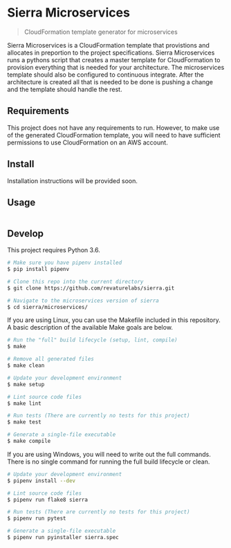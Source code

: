 # Sierra Microservices

> CloudFormation template generator for microservices

Sierra Microservices is a CloudFormation template that provistions and allocates in preportion to the project specifications. Sierra Microservices runs a pythons script that creates a master template for CloudFormation to provision everything that is needed for your architecture. The microservices template should also be configured to continuous integrate. After the architecture is created all that is needed to be done is pushing a change and the template should handle the rest.

## Requirements

This project does not have any requirements to run. However, to make use of the generated CloudFormation template, you will need to have sufficient permissions to use CloudFormation on an AWS account.

## Install

Installation instructions will be provided soon.

## Usage

```bash
```

## Develop

This project requires Python 3.6.

```bash
# Make sure you have pipenv installed
$ pip install pipenv

# Clone this repo into the current directory
$ git clone https://github.com/revaturelabs/sierra.git

# Navigate to the microservices version of sierra
$ cd sierra/microservices/
```

If you are using Linux, you can use the Makefile included in this repository. A basic description of the available Make goals are below.

```bash
# Run the "full" build lifecycle (setup, lint, compile)
$ make

# Remove all generated files
$ make clean

# Update your development environment
$ make setup

# Lint source code files
$ make lint

# Run tests (There are currently no tests for this project)
$ make test

# Generate a single-file executable
$ make compile
```

If you are using Windows, you will need to write out the full commands. There is no single command for running the full build lifecycle or clean.

```bash
# Update your development environment
$ pipenv install --dev

# Lint source code files
$ pipenv run flake8 sierra

# Run tests (There are currently no tests for this project)
$ pipenv run pytest

# Generate a single-file executable
$ pipenv run pyinstaller sierra.spec
```
